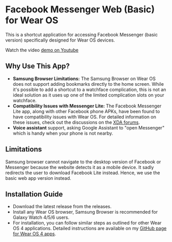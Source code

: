 # Facebook Messenger Web (Basic) for Wear OS
This is a shortcut application for accessing Facebook Messenger (basic version) specifically designed for Wear OS devices.

Watch the video [demo on Youtube](https://youtu.be/qyKzMmxhpaQ?t=502)

## Why Use This App?
- **Samsung Browser Limitations:** The Samsung Browser on Wear OS does not support adding bookmarks directly to the home screen. While it's possible to add a shortcut to a watchface complication, this is not an ideal solution as it uses up one of the limited complication slots on your watchface.
- **Compatibility Issues with Messenger Lite:** The Facebook Messenger Lite app, along with other Facebook phone APKs, have been found to have compatibility issues with Wear OS. For detailed information on these issues, check out the discussions on the [XDA forums](https://xdaforums.com/t/official-list-of-sideloaded-apps-and-workarounds-for-wear-os-tested-on-galaxy-watch.4379825/).
- **Voice assistant** support, asking Google Assistant to "open Messenger" which is handy when your phone is not nearby.

## Limitations
Samsung browser cannot navigate to the desktop version of Facebook or Messenger because the website detects it as a mobile device. It sadly redirects the user to download Facebook Lite instead. Hence, we use the basic web app version instead.

## Installation Guide
- Download the latest release from the releases.
- Install any Wear OS browser, Samsung Browser is recommended for Galaxy Watch 4/5/6 users.
- For installation, you can follow similar steps as outlined for other Wear OS 4 applications. Detailed instructions are available on my [GitHub page for Wear OS 4 apps](https://github.com/TransitNow/flashpay-wearos#how-to-install).
